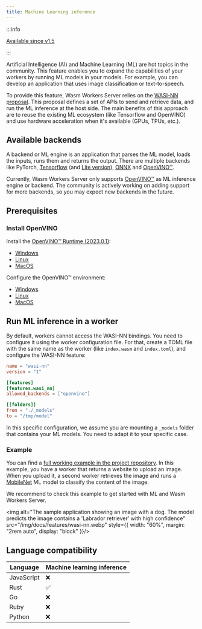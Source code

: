 ```yaml
---
title: Machine Learning inference
---
```


:::info

[Available since v1.5](https://github.com/vmware-labs/wasm-workers-server/releases/tag/v1.5.0)

:::

Artificial Intelligence (AI) and Machine Learning (ML) are hot topics in the community. This feature enables you to expand the capabilities of your workers by running ML models in your models. For example, you can develop an application that uses image classification or text-to-speech.

To provide this feature, Wasm Workers Server relies on the [WASI-NN proposal](https://github.com/WebAssembly/wasi-nn). This proposal defines a set of APIs to send and retrieve data, and run the ML inference at the host side. The main benefits of this approach are to reuse the existing ML ecosystem (like Tensorflow and OpenVINO) and use hardware acceleration when it's available (GPUs, TPUs, etc.).

## Available backends

A backend or ML engine is an application that parses the ML model, loads the inputs, runs them and returns the output. There are multiple backends like PyTorch, [Tensorflow](https://www.tensorflow.org/) (and [Lite version](https://www.tensorflow.org/lite)), [ONNX](https://onnxruntime.ai/) and [OpenVINO™](https://docs.openvino.ai/).

Currently, Wasm Workers Server only supports [OpenVINO™](https://docs.openvino.ai/) as ML inference engine or backend. The community is actively working on adding support for more backends, so you may expect new backends in the future.

## Prerequisites

### Install OpenVINO

Install the [OpenVINO™ Runtime (2023.0.1)](https://docs.openvino.ai/2023.0):

  * [Windows](https://docs.openvino.ai/2023.0/openvino_docs_install_guides_installing_openvino_from_archive_windows.html)
  * [Linux](https://docs.openvino.ai/2023.0/openvino_docs_install_guides_installing_openvino_from_archive_linux.html)
  * [MacOS](https://docs.openvino.ai/2023.0/openvino_docs_install_guides_installing_openvino_from_archive_macos.html)

Configure the OpenVINO™ environment:

  * [Windows](https://docs.openvino.ai/2023.0/openvino_docs_install_guides_installing_openvino_from_archive_windows.html#step-2-configure-the-environment)
  * [Linux](https://docs.openvino.ai/2023.0/openvino_docs_install_guides_installing_openvino_from_archive_linux.html#step-2-configure-the-environment)
  * [MacOS](https://docs.openvino.ai/2023.0/openvino_docs_install_guides_installing_openvino_from_archive_macos.html#step-2-configure-the-environment)

## Run ML inference in a worker

By default, workers cannot access the WASI-NN bindings. You need to configure it using the worker configuration file. For that, create a TOML file with the same name as the worker (like `index.wasm` and `index.toml`), and configure the WASI-NN feature:

```toml
name = "wasi-nn"
version = "1"

[features]
[features.wasi_nn]
allowed_backends = ["openvino"]

[[folders]]
from = "./_models"
to = "/tmp/model"
```

In this specific configuration, we assume you are mounting a `_models` folder that contains your ML models. You need to adapt it to your specific case.

### Example

You can find a [full working example in the project repository](https://github.com/vmware-labs/wasm-workers-server/tree/main/examples/rust-wasi-nn). In this example, you have a worker that returns a website to upload an image. When you upload it, a second worker retrieves the image and runs a [MobileNet](https://arxiv.org/abs/1704.04861) ML model to classify the content of the image.

We recommend to check this example to get started with ML and Wasm Workers Server.

<img alt="The sample application showing an image with a dog. The model predicts the image contains a 'Labrador retriever' with high confidence" src="/img/docs/features/wasi-nn.webp" style={{ width: "60%", margin: "2rem auto", display: "block" }}/>

## Language compatibility

| Language   | Machine learning inference |
|------------|----------------------------|
| JavaScript | ❌                         |
| Rust       | ✅                         |
| Go         | ❌                         |
| Ruby       | ❌                         |
| Python     | ❌                         |
